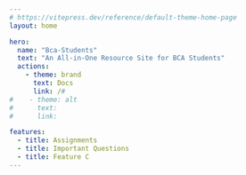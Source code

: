 ```yaml
---
# https://vitepress.dev/reference/default-theme-home-page
layout: home

hero:
  name: "Bca-Students"
  text: "An All-in-One Resource Site for BCA Students"
  actions:
    - theme: brand
      text: Docs
      link: /#
#    - theme: alt
#      text:
#      link: 

features:
  - title: Assignments
  - title: Important Questions
  - title: Feature C
---
```


